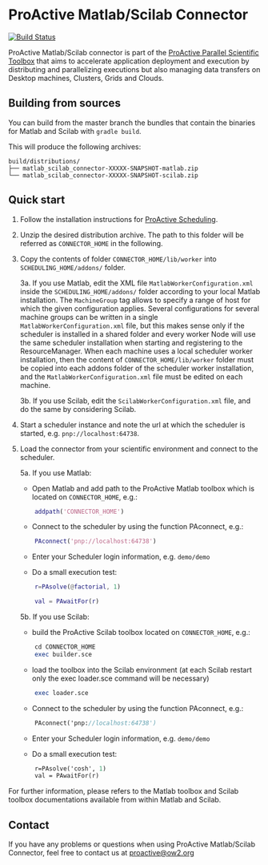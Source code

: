 # ProActive Matlab/Scilab Connector

[![Build Status](http://jenkins.activeeon.com/buildStatus/icon?job=connector-matlab-scilab)](http://jenkins.activeeon.com/job/connector-matlab-scilab/)

ProActive Matlab/Scilab connector is part of the [ProActive Parallel Scientific Toolbox](http://activeeon.com/parallel-scientific-toolbox) that aims to accelerate application deployment and execution by distributing and parallelizing executions but also managing data transfers on Desktop machines, Clusters, Grids and Clouds.

## Building from sources

You can build from the master branch the bundles that contain the binaries for Matlab and Scilab with `gradle build`.

This will produce the following archives:

    build/distributions/
    ├── matlab_scilab_connector-XXXXX-SNAPSHOT-matlab.zip
    └── matlab_scilab_connector-XXXXX-SNAPSHOT-scilab.zip

## Quick start

1. Follow the installation instructions for [ProActive Scheduling](https://github.com/ow2-proactive/scheduling).

2. Unzip the desired distribution archive. The path to this folder will be referred as `CONNECTOR_HOME` in the following.

3. Copy the contents of folder `CONNECTOR_HOME/lib/worker` into `SCHEDULING_HOME/addons/` folder.

   3a. If you use Matlab, edit the XML file `MatlabWorkerConfiguration.xml` inside the `SCHEDULING_HOME/addons/` folder according to your local Matlab installation. The `MachineGroup` tag allows to specify a range of host for which the given configuration applies. Several configurations for several machine groups can be written in a single `MatlabWorkerConfiguration.xml` file, but this makes sense only if the scheduler is installed in a shared folder and every worker Node will use the same scheduler installation when starting and registering to the ResourceManager.
  When each machine uses a local scheduler worker installation, then the content of `CONNECTOR_HOME/lib/worker` folder must be copied into each addons folder of the scheduler worker installation, and the `MatlabWorkerConfiguration.xml` file must be edited on each machine.

   3b. If you use Scilab, edit the `ScilabWorkerConfiguration.xml` file, and do the same by considering Scilab.

4. Start a scheduler instance and note the url at which the scheduler is started, e.g. `pnp://localhost:64738`.

5. Load the connector from your scientific environment and connect to the scheduler.

   5a. If you use Matlab:

    - Open Matlab and add path to the ProActive Matlab toolbox which is located on `CONNECTOR_HOME`, e.g.:

    ```matlab
        addpath('CONNECTOR_HOME')
    ```
    - Connect to the scheduler by using the function PAconnect, e.g.:
    ```matlab
        PAconnect('pnp://localhost:64738')
    ```

    - Enter your Scheduler login information, e.g. `demo/demo`

    - Do a small execution test:
    ```matlab
        r=PAsolve(@factorial, 1)

        val = PAwaitFor(r)
    ```

   5b. If you use Scilab:

    - build the ProActive Scilab toolbox located on `CONNECTOR_HOME`, e.g.:
    ```scilab
        cd CONNECTOR_HOME
        exec builder.sce
    ```
    - load the toolbox into the Scilab environment (at each Scilab restart only the exec loader.sce command will be necessary)
    ```scilab
        exec loader.sce
    ```
    - Connect to the scheduler by using the function PAconnect, e.g.:
    ```scilab
        PAconnect('pnp://localhost:64738')
    ```
    - Enter your Scheduler login information, e.g. `demo/demo`

    - Do a small execution test:
    ```scilab
        r=PAsolve('cosh', 1)
        val = PAwaitFor(r)
    ```

For further information, please refers to the Matlab toolbox and Scilab toolbox documentations available from within Matlab and Scilab.

## Contact

If you have any problems or questions when using ProActive Matlab/Scilab Connector,
feel free to contact us at proactive@ow2.org
